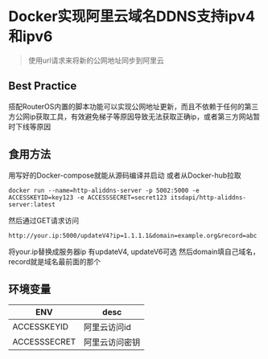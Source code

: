 # Docker实现阿里云域名DDNS支持ipv4和ipv6
> 使用url请求来将新的公网地址同步到阿里云

## Best Practice
搭配RouterOS内置的脚本功能可以实现公网地址更新，而且不依赖于任何的第三方公网ip获取工具，有效避免梯子等原因导致无法获取正确ip，或者第三方网站暂时下线等原因

## 食用方法
用写好的Docker-compose就能从源码编译并启动 或者从Docker-hub拉取

```shell
docker run --name=http-aliddns-server -p 5002:5000 -e ACCESSKEYID=key123 -e ACCESSSECRET=secret123 itsdapi/http-aliddns-server:latest
```

然后通过GET请求访问
```
http://your.ip:5000/updateV4?ip=1.1.1.1&domain=example.org&record=abc
```

将your.ip替换成服务器ip 有updateV4, updateV6可选 然后domain填自己域名，record就是域名最前面的那个

## 环境变量

| ENV          | desc    |
|--------------|---------|
| ACCESSKEYID  | 阿里云访问id |
| ACCESSSECRET | 阿里云访问密钥 |





